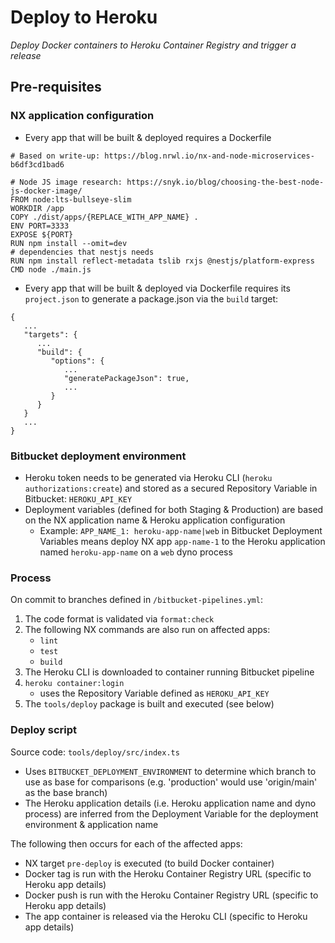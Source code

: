 # Deploy to Heroku

_Deploy Docker containers to Heroku Container Registry and trigger a release_

## Pre-requisites

### NX application configuration

- Every app that will be built & deployed requires a Dockerfile

```
# Based on write-up: https://blog.nrwl.io/nx-and-node-microservices-b6df3cd1bad6

# Node JS image research: https://snyk.io/blog/choosing-the-best-node-js-docker-image/
FROM node:lts-bullseye-slim
WORKDIR /app
COPY ./dist/apps/{REPLACE_WITH_APP_NAME} .
ENV PORT=3333
EXPOSE ${PORT}
RUN npm install --omit=dev
# dependencies that nestjs needs
RUN npm install reflect-metadata tslib rxjs @nestjs/platform-express
CMD node ./main.js
```

- Every app that will be built & deployed via Dockerfile requires its `project.json` to generate a package.json via the `build` target:

```
{
   ...
   "targets": {
      ...
      "build": {
         "options": {
            ...
            "generatePackageJson": true,
            ...
         }
      }
   }
   ...
}
```

### Bitbucket deployment environment

- Heroku token needs to be generated via Heroku CLI (`heroku authorizations:create`) and stored as a secured Repository Variable in Bitbucket: `HEROKU_API_KEY`
- Deployment variables (defined for both Staging & Production) are based on the NX application name & Heroku application configuration
  - Example: `APP_NAME_1: heroku-app-name|web` in Bitbucket Deployment Variables means deploy NX app `app-name-1` to the Heroku application named `heroku-app-name` on a `web` dyno process

### Process

On commit to branches defined in `/bitbucket-pipelines.yml`:

1. The code format is validated via `format:check`
2. The following NX commands are also run on affected apps:
   - `lint`
   - `test`
   - `build`
3. The Heroku CLI is downloaded to container running Bitbucket pipeline
4. `heroku container:login`
   - uses the Repository Variable defined as `HEROKU_API_KEY`
5. The `tools/deploy` package is built and executed (see below)

### Deploy script

Source code: `tools/deploy/src/index.ts`

- Uses `BITBUCKET_DEPLOYMENT_ENVIRONMENT` to determine which branch to use as base for comparisons (e.g. 'production' would use 'origin/main' as the base branch)
- The Heroku application details (i.e. Heroku application name and dyno process) are inferred from the Deployment Variable for the deployment environment & application name

The following then occurs for each of the affected apps:

- NX target `pre-deploy` is executed (to build Docker container)
- Docker tag is run with the Heroku Container Registry URL (specific to Heroku app details)
- Docker push is run with the Heroku Container Registry URL (specific to Heroku app details)
- The app container is released via the Heroku CLI (specific to Heroku app details)
